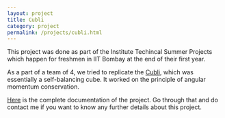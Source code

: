 ```yaml
---
layout: project
title: Cubli
category: project
permalink: /projects/cubli.html
---
```


This project was done as part of the Institute Techincal Summer Projects which happen for freshmen in IIT Bombay at the end of their first year.

As a part of a team of 4, we tried to replicate the [Cubli]( https://www.youtube.com/watch?v=n_6p-1J551Y ), which was essentially a self-balancing cube. It worked on the principle of angular momentum conservation.

[Here]( https://stab-iitb.org/itsprandomap/documentation?id=46 ) is the complete documentation of the project. Go through that and do contact me if you want to know any further details about this project.
